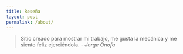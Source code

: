 ```yaml
---
title: Reseña
layout: post
permalink: /about/
---
```


> Sitio creado para mostrar mi trabajo, me gusta la mecánica y me siento feliz ejerciéndola. <cite>- Jorge Onofa</cite>

